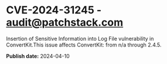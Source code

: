 # CVE-2024-31245 - audit@patchstack.com

Insertion of Sensitive Information into Log File vulnerability in ConvertKit.This issue affects ConvertKit: from n/a through 2.4.5.



**Publish date:** 2024-04-10
